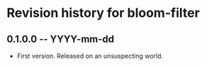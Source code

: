# Revision history for bloom-filter

## 0.1.0.0  -- YYYY-mm-dd

* First version. Released on an unsuspecting world.
